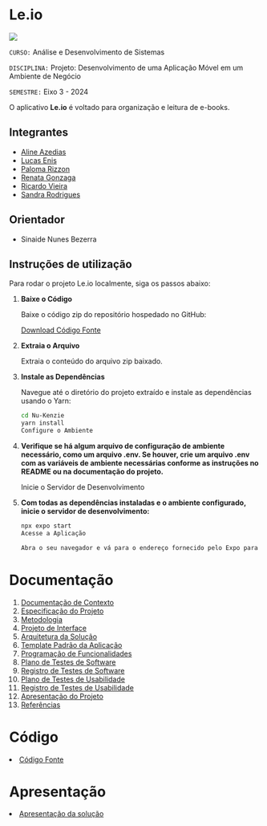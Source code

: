 # Le.io

<img src="./docs/img/Logo.png">

`CURSO:` Análise e Desenvolvimento de Sistemas

`DISCIPLINA:` Projeto: Desenvolvimento de uma Aplicação Móvel em um Ambiente de Negócio

`SEMESTRE:` Eixo 3 - 2024

O aplicativo <strong>Le.io</strong> é voltado para organização e leitura de e-books.

## Integrantes

<ul>
  <li><a href="https://github.com/alineazedias">Aline Azedias</a></li>
  <li><a href="https://github.com/Lucagdev">Lucas Enis</a></li>
  <li><a href="https://github.com/palomarizzon">Paloma Rizzon</a></li>
  <li><a href="https://github.com/I-am-yoshi">Renata Gonzaga</a></li>
  <li><a href="https://github.com/RicardoGVieira">Ricardo Vieira</a></li>
  <li><a href="https://github.com/SandraMatos9">Sandra Rodrigues</a></li>
</ul>

## Orientador

- Sinaide Nunes Bezerra

## Instruções de utilização

Para rodar o projeto Le.io localmente, siga os passos abaixo:

1. **Baixe o Código**
   
   Baixe o código zip do repositório hospedado no GitHub:

   [Download Código Fonte](https://github.com/SandraMatosTech/Nu-Kenzie/archive/refs/heads/main.zip)

2. **Extraia o Arquivo**

   Extraia o conteúdo do arquivo zip baixado.

3. **Instale as Dependências**

   Navegue até o diretório do projeto extraído e instale as dependências usando o Yarn:

   ```bash
   cd Nu-Kenzie
   yarn install
   Configure o Ambiente

4. **Verifique se há algum arquivo de configuração de ambiente necessário, como um arquivo .env. Se houver, crie um arquivo .env com as variáveis de ambiente necessárias conforme as instruções no README ou na documentação do projeto.**

    Inicie o Servidor de Desenvolvimento

5. **Com todas as dependências instaladas e o ambiente configurado, inicie o servidor de desenvolvimento:**


     ```bash
    npx expo start
    Acesse a Aplicação
    
    Abra o seu navegador e vá para o endereço fornecido pelo Expo para ver a aplicação Le.io rodando localmente.

# Documentação

<ol>
<li><a href="docs/01-Documentação de Contexto.md"> Documentação de Contexto</a></li>
<li><a href="docs/02-Especificação do Projeto.md"> Especificação do Projeto</a></li>
<li><a href="docs/03-Metodologia.md"> Metodologia</a></li>
<li><a href="docs/04-Projeto de Interface.md"> Projeto de Interface</a></li>
<li><a href="docs/05-Arquitetura da Solução.md"> Arquitetura da Solução</a></li>
<li><a href="docs/06-Template Padrão da Aplicação.md"> Template Padrão da Aplicação</a></li>
<li><a href="docs/07-Programação de Funcionalidades.md"> Programação de Funcionalidades</a></li>
<li><a href="docs/08-Plano de Testes de Software.md"> Plano de Testes de Software</a></li>
<li><a href="docs/09-Registro de Testes de Software.md"> Registro de Testes de Software</a></li>
<li><a href="docs/10-Plano de Testes de Usabilidade.md"> Plano de Testes de Usabilidade</a></li>
<li><a href="docs/11-Registro de Testes de Usabilidade.md"> Registro de Testes de Usabilidade</a></li>
<li><a href="docs/12-Apresentação do Projeto.md"> Apresentação do Projeto</a></li>
<li><a href="docs/13-Referências.md"> Referências</a></li>
</ol>

# Código

<li><a href="src/leio"> Código Fonte</a></li>

# Apresentação

<li><a href="presentation/README.md"> Apresentação da solução</a></li>
